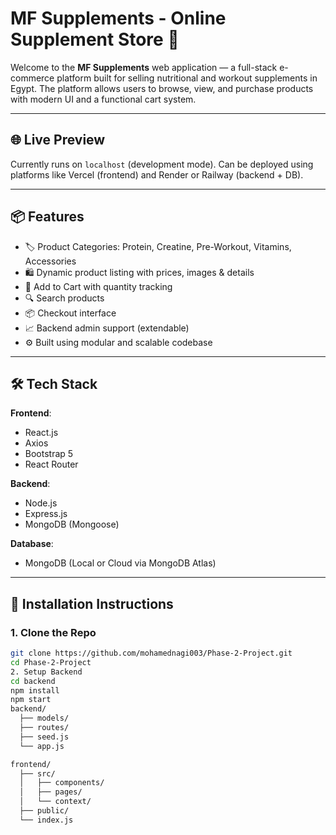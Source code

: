 # MF Supplements - Online Supplement Store 💪

Welcome to the **MF Supplements** web application — a full-stack e-commerce platform built for selling nutritional and workout supplements in Egypt. The platform allows users to browse, view, and purchase products with modern UI and a functional cart system.

---

## 🌐 Live Preview

Currently runs on `localhost` (development mode). Can be deployed using platforms like Vercel (frontend) and Render or Railway (backend + DB).

---

## 📦 Features

- 🏷️ Product Categories: Protein, Creatine, Pre-Workout, Vitamins, Accessories
- 🛍️ Dynamic product listing with prices, images & details
- 🛒 Add to Cart with quantity tracking
- 🔍 Search products
- 📦 Checkout interface
- 📈 Backend admin support (extendable)
- ⚙️ Built using modular and scalable codebase

---

## 🛠️ Tech Stack

**Frontend**:
- React.js
- Axios
- Bootstrap 5
- React Router

**Backend**:
- Node.js
- Express.js
- MongoDB (Mongoose)

**Database**:
- MongoDB (Local or Cloud via MongoDB Atlas)

---

## 🧰 Installation Instructions

### 1. Clone the Repo

```bash
git clone https://github.com/mohamednagi003/Phase-2-Project.git
cd Phase-2-Project
2. Setup Backend
cd backend
npm install
npm start
backend/
  ├── models/
  ├── routes/
  ├── seed.js
  └── app.js

frontend/
  ├── src/
  │   ├── components/
  │   ├── pages/
  │   └── context/
  ├── public/
  └── index.js
